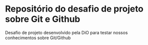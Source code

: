# Repositório do desafio de projeto sobre Git e Github
Desafio de projeto desenvolvido pela DiO para testar nossos conhecimentos sobre Git/Github
